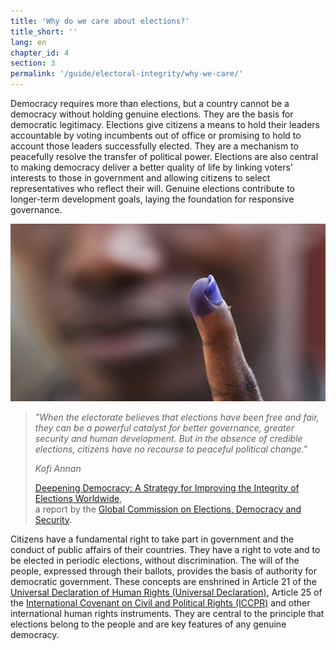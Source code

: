 ```yaml
---
title: 'Why do we care about elections?'
title_short: ''
lang: en
chapter_id: 4
section: 3
permalink: '/guide/electoral-integrity/why-we-care/'
---
```


Democracy requires more than elections, but a country cannot be a democracy without holding genuine elections. They are the basis for democratic legitimacy. Elections give citizens a means to hold their leaders accountable by voting incumbents out of office or promising to hold to account those leaders successfully elected. They are a mechanism to peacefully resolve the transfer of political power. Elections are also central to making democracy deliver a better quality of life by linking voters' interests to those in government and allowing citizens to select representatives who reflect their will. Genuine elections contribute to longer-term development goals, laying the foundation for responsive governance.

![UN Photo, Staton Winter](/assets/images/guide/UN-Photo-Staton-Winter-482798.jpg)

> _"When the electorate believes that elections have been free and fair, they can be a powerful catalyst for better governance, greater security and human development. But in the absence of credible elections, citizens have no recourse to peaceful political change."_
>
> <cite>Kofi Annan</cite>
>
> [Deepening Democracy: A Strategy for Improving the Integrity of Elections Worldwide](http://www.idea.int/news/deepening-democracy-a-strategy-for-improving-the-integrity-of-elections-worldwide.cfm),  
> a report by the [Global Commission on Elections, Democracy and Security](http://www.kofiannanfoundation.org/topics/supporting-democracy-and-elections-with-integrity/).

Citizens have a fundamental right to take part in government and the conduct of public affairs of their countries. They have a right to vote and to be elected in periodic elections, without discrimination. The will of the people, expressed through their ballots, provides the basis of authority for democratic government. These concepts are enshrined in Article 21 of the [Universal Declaration of Human Rights (Universal Declaration)](http://www.un.org/en/documents/udhr/index.shtml), Article 25 of the [International Covenant on Civil and Political Rights (ICCPR)](http://www.ohchr.org/en/professionalinterest/pages/ccpr.aspx) and other international human rights instruments. They are central to the principle that elections belong to the people and are key features of any genuine democracy.
